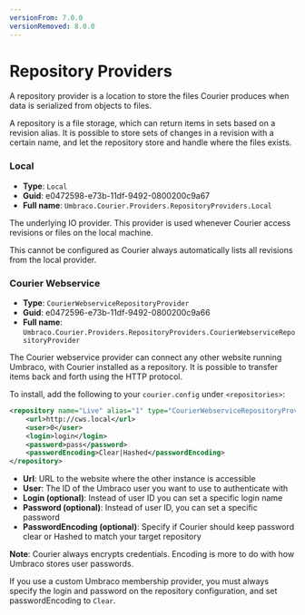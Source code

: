 ```yaml
---
versionFrom: 7.0.0
versionRemoved: 8.0.0
---
```


# Repository Providers

A repository provider is a location to store the files Courier produces when data is serialized from objects to files.

A repository is a file storage, which can return items in sets based on a revision alias. It is possible to store sets of changes in a revision with a certain name, and let the repository store and handle where the files exists.

### Local
* **Type**:  `Local`
* **Guid**:  e0472598-e73b-11df-9492-0800200c9a67
* **Full name**:  `Umbraco.Courier.Providers.RepositoryProviders.Local`

The underlying IO provider. This provider is used whenever Courier access revisions or files on the local machine.

This cannot be configured as Courier always automatically lists all revisions from the local provider.

### Courier Webservice
* **Type**:  `CourierWebserviceRepositoryProvider`
* **Guid**:  e0472596-e73b-11df-9492-0800200c9a66
* **Full name**:  `Umbraco.Courier.Providers.RepositoryProviders.CourierWebserviceRepositoryProvider`

The Courier webservice provider can connect any other website running Umbraco, with Courier installed as a repository. It is possible to transfer items back and forth using the HTTP protocol.

To install, add the following to your `courier.config` under `<repositories>`:

```xml
<repository name="Live" alias="1" type="CourierWebserviceRepositoryProvider" visible="true">
    <url>http://cws.local</url>
    <user>0</user>
    <login>login</login>
    <password>pass</password>
    <passwordEncoding>Clear|Hashed</passwordEncoding>
</repository>
```

* **Url**: URL to the website where the other instance is accessible
* **User**: The ID of the Umbraco user you want to use to authenticate with
* **Login (optional)**: Instead of user ID you can set a specific login name
* **Password (optional)**: Instead of user ID, you can set a specific password
* **PasswordEncoding (optional)**: Specify if Courier should keep password clear or Hashed to match your target repository

**Note**: Courier always encrypts credentials. Encoding is more to do with how Umbraco stores user passwords.

If you use a custom Umbraco membership provider, you must always specify the login and password on the repository configuration, and set passwordEncoding to `Clear`.
